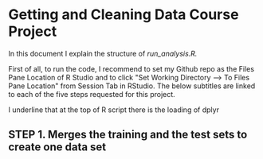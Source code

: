 # Getting and Cleaning Data Course Project

In this document I explain the structure of *run_analysis.R.* 

First of all, to run the code, I recommend to set my Github repo as the Files Pane Location of R Studio and to click "Set Working Directory --> To Files Pane Location" from Session Tab in RStudio. The below subtitles are linked to each of the five steps requested for this project. 

I underline that at the top of R script there is the loading of dplyr  

## STEP 1. Merges the training and the test sets to create one data set



